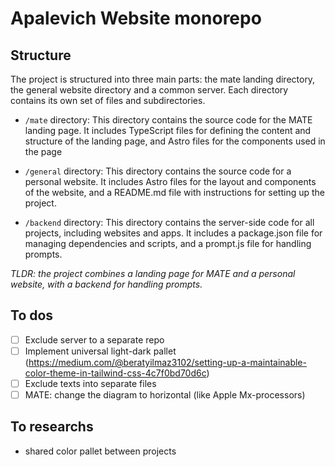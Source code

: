 # Apalevich Website monorepo

## Structure
The project is structured into three main parts: the mate landing directory, the general website directory and a common server. Each directory contains its own set of files and subdirectories.

- `/mate` directory:
This directory contains the source code for the MATE landing page. It includes TypeScript files for defining the content and structure of the landing page, and Astro files for the components used in the page

- `/general` directory:
This directory contains the source code for a personal website. It includes Astro files for the layout and components of the website, and a README.md file with instructions for setting up the project.

- `/backend` directory:
This directory contains the server-side code for all projects, including websites and apps. It includes a package.json file for managing dependencies and scripts, and a prompt.js file for handling prompts.

*TLDR: the project combines a landing page for MATE and a personal website, with a backend for handling prompts.*

## To dos

- [ ] Exclude server to a separate repo
- [ ] Implement universal light-dark pallet (https://medium.com/@beratyilmaz3102/setting-up-a-maintainable-color-theme-in-tailwind-css-4c7f0bd70d6c)
- [ ] Exclude texts into separate files
- [ ] MATE: change the diagram to horizontal (like Apple Mx-processors)

## To researchs
- shared color pallet between projects
